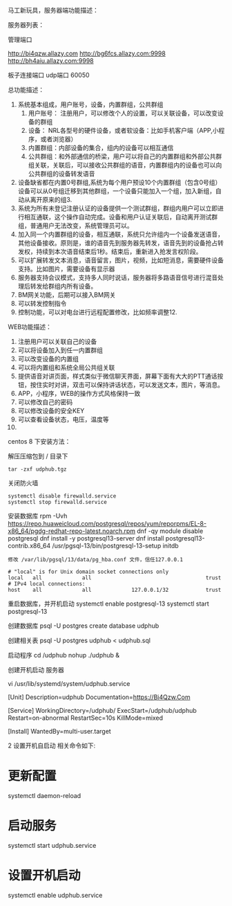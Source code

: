 
马工新玩具，服务器端功能描述：


服务器列表：

管理端口

http://bi4qzw.allazy.com
http://bg6fcs.allazy.com:9998
http://bh4aiu.allazy.com:9998

板子连接端口
udp端口 60050



总功能描述：

1. 系统基本组成，用户账号，设备，内置群组，公共群组
   1. 用户账号： 注册用户，可以修改个人的设置，可以关联设备，可以改变设备的群组
   2. 设备： NRL各型号的硬件设备，或者软设备：比如手机客户端（APP,小程序，或者浏览器）
   3. 内置群组：内部设备的集合，组内的设备可以相互通信
   4. 公共群组：和外部通信的桥梁，用户可以将自己的内置群组和外部公共群组关联，关联后，可以接收公共群组的语音，内置群组内的设备也可以向公共群组的设备转发语音
2. 设备缺省都在内置0号群组,系统为每个用户预设10个内置群组（包含0号组）设备可以从0号组迁移到其他群组，一个设备只能加入一个组，加入新组，自动从离开原来的组3. 
4. 系统为所有未登记注册认证的设备提供一个测试群组，群组内用户可以立即进行相互通联，这个操作自动完成。设备和用户认证关联后，自动离开测试群组，普通用户无法改变，系统管理员可以。
5. 加入同一个内置群组的设备，相互通联，系统只允许组内一个设备发送语音，其他设备接收。原则是，谁的语音先到服务器先转发，语音先到的设备抢占转发权，持续到本次语音结束后1秒。结束后，重新进入抢发言权阶段。
7. 可以扩展转发文本消息，语音留言，图片，视频，比如短消息，需要硬件设备支持。比如图片，需要设备有显示器
8. 服务器支持会议模式，支持多人同时说话，服务器将多路语音信号进行混音处理后转发给群组内所有设备。
9. BM网关功能，后期可以接入BM网关
10. 可以转发控制指令
11. 控制功能，可以对电台进行远程配置修改，比如频率调整12. 

WEB功能描述：
1. 注册用户可以关联自己的设备
2. 可以将设备加入到任一内置群组
3. 可以改变设备的内置组
4. 可以将内置组和系统全局公共组关联
5. 提供语音对讲页面，样式类似于微信聊天界面，屏幕下面有大大的PTT通话按钮，按住实时对讲，双击可以保持讲话状态，可以发送文本，图片，等消息。
6. APP，小程序，WEB的操作方式风格保持一致
7. 可以修改自己的密码
8. 可以修改设备的安全KEY
9. 可以查看设备状态，电压，温度等
10. 
    

centos 8 下安装方法：

解压压缩包到 / 目录下 

    tar -zxf udphub.tgz 

关闭防火墙

    systemctl disable firewalld.service
    systemctl stop firewalld.service


安装数据库
    rpm -Uvh https://repo.huaweicloud.com/postgresql/repos/yum/reporpms/EL-8-x86_64/pgdg-redhat-repo-latest.noarch.rpm
    dnf -qy module disable postgresql
    dnf install -y postgresql13-server
    dnf install postgresql13-contrib.x86_64
    /usr/pgsql-13/bin/postgresql-13-setup initdb 

    修改 /var/lib/pgsql/13/data/pg_hba.conf 文件，信任127.0.0.1 

    # "local" is for Unix domain socket connections only
    local   all             all                                     trust
    # IPv4 local connections:
    host    all             all             127.0.0.1/32            trust

重启数据库，并开机启动
  systemctl enable postgresql-13
  systemctl start postgresql-13


创建数据库
   psql -U postgres 
      create database udphub
    
创建相关表
    psql -U postgres udphub < udphub.sql

启动程序
    cd /udphub
    nohup ./udphub &





创建开机启动 服务器

vi /usr/lib/systemd/system/udphub.service

[Unit]
Description=udphub
Documentation=https://Bi4Qzw.Com
 
[Service]
WorkingDirectory=/udphub/
ExecStart=/udphub/udphub
Restart=on-abnormal
RestartSec=10s
KillMode=mixed
 
[Install]
WantedBy=multi-user.target

2 设置开机自启动 相关命令如下: 

# 更新配置
systemctl daemon-reload
# 启动服务
systemctl start udphub.service
# 设置开机启动
systemctl enable udphub.service
 